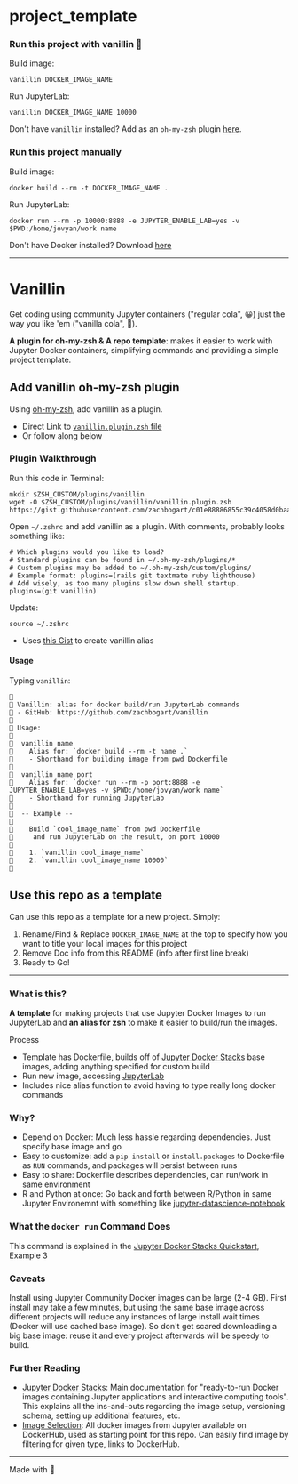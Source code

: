 # project_template

### Run this project with vanillin 🍦

Build image:
```
vanillin DOCKER_IMAGE_NAME
```

Run JupyterLab:
```
vanillin DOCKER_IMAGE_NAME 10000
```

Don't have `vanillin` installed? Add as an `oh-my-zsh` plugin [here](https://github.com/zachbogart/vanillin#vanillin).

### Run this project manually

Build image:
```
docker build --rm -t DOCKER_IMAGE_NAME .
```

Run JupyterLab:
```
docker run --rm -p 10000:8888 -e JUPYTER_ENABLE_LAB=yes -v $PWD:/home/jovyan/work name
```

Don't have Docker installed? Download [here](https://docs.docker.com/get-docker/)

***

# Vanillin

Get coding using community Jupyter containers ("regular cola", 😀) just the way you like 'em ("vanilla cola", 🤩).

**A plugin for oh-my-zsh & A repo template**: makes it easier to work with Jupyter Docker containers, simplifying commands and providing a simple project template.

## Add vanillin oh-my-zsh plugin

Using [oh-my-zsh](https://ohmyz.sh/), add vanillin as a plugin.
- Direct Link to [`vanillin.plugin.zsh` file](https://gist.githubusercontent.com/zachbogart/c01e88886855c39c4058d0baa43ec9ec)
- Or follow along below

### Plugin Walkthrough

Run this code in Terminal:
```
mkdir $ZSH_CUSTOM/plugins/vanillin
wget -O $ZSH_CUSTOM/plugins/vanillin/vanillin.plugin.zsh https://gist.githubusercontent.com/zachbogart/c01e88886855c39c4058d0baa43ec9ec/raw/vanillin.plugin.zsh
```

Open `~/.zshrc` and add vanillin as a plugin. With comments, probably looks something like:
```
# Which plugins would you like to load?
# Standard plugins can be found in ~/.oh-my-zsh/plugins/*
# Custom plugins may be added to ~/.oh-my-zsh/custom/plugins/
# Example format: plugins=(rails git textmate ruby lighthouse)
# Add wisely, as too many plugins slow down shell startup.
plugins=(git vanillin)
```

Update:
```
source ~/.zshrc
```

- Uses [this Gist](https://gist.github.com/zachbogart/c01e88886855c39c4058d0baa43ec9ec) to create vanillin alias

#### Usage

Typing `vanillin`:
```
🍦
🍦 Vanillin: alias for docker build/run JupyterLab commands
🍦 - GitHub: https://github.com/zachbogart/vanillin
🍦
🍦 Usage:
🍦
🍦  vanillin name
🍦    Alias for: `docker build --rm -t name .`
🍦    - Shorthand for building image from pwd Dockerfile
🍦
🍦  vanillin name port
🍦    Alias for: `docker run --rm -p port:8888 -e JUPYTER_ENABLE_LAB=yes -v $PWD:/home/jovyan/work name`
🍦    - Shorthand for running JupyterLab
🍦
🍦  -- Example --
🍦
🍦    Build `cool_image_name` from pwd Dockerfile
🍦     and run JupyterLab on the result, on port 10000
🍦
🍦    1. `vanillin cool_image_name`
🍦    2. `vanillin cool_image_name 10000`
🍦
```

## Use this repo as a template

Can use this repo as a template for a new project. Simply:

1. Rename/Find & Replace `DOCKER_IMAGE_NAME` at the top to specify how you want to title your local images for this project
2. Remove Doc info from this README (info after first line break)
3. Ready to Go!

*** 

### What is this?

**A template** for making projects that use Jupyter Docker Images to run JupyterLab and **an alias for zsh** to make it easier to build/run the images.

Process
- Template has Dockerfile, builds off of [Jupyter Docker Stacks](https://jupyter-docker-stacks.readthedocs.io/en/latest/) base images, adding anything specified for custom build
- Run new image, accessing [JupyterLab](https://jupyterlab.readthedocs.io/)
- Includes nice alias function to avoid having to type really long docker commands

### Why?

- Depend on Docker: Much less hassle regarding dependencies. Just specify base image and go
- Easy to customize: add a `pip install` or `install.packages` to Dockerfile as `RUN` commands, and packages will persist between runs
- Easy to share: Dockerfile describes dependencies, can run/work in same environment
- R and Python at once: Go back and forth between R/Python in same Jupyter Environemnt with something like [jupyter-datascience-notebook](https://jupyter-docker-stacks.readthedocs.io/en/latest/using/selecting.html#jupyter-datascience-notebook)

### What the `docker run` Command Does

This command is explained in the [Jupyter Docker Stacks Quickstart](https://jupyter-docker-stacks.readthedocs.io/en/latest/#quick-start), Example 3

### Caveats

Install using Jupyter Community Docker images can be large (2-4 GB). First install may take a few minutes, but using the same base image across different projects will reduce any instances of large install wait times (Docker will use cached base image). So don't get scared downloading a big base image: reuse it and every project afterwards will be speedy to build.

### Further Reading

- [Jupyter Docker Stacks](https://jupyter-docker-stacks.readthedocs.io/en/latest/): Main documentation for "ready-to-run Docker images containing Jupyter applications and interactive computing tools". This explains all the ins-and-outs regarding the image setup, versioning schema, setting up additional features, etc.
- [Image Selection](https://jupyter-docker-stacks.readthedocs.io/en/latest/using/selecting.html): All docker images from Jupyter available on DockerHub, used as starting point for this repo. Can easily find image by filtering for given type, links to DockerHub.

***

Made with 💖
